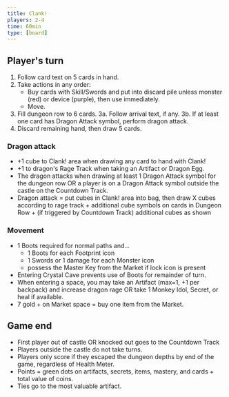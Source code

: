 ```yaml
---
title: Clank!
players: 2-4
time: 60min
type: [board]
---
```


## Player's turn

1. Follow card text on 5 cards in hand.
2. Take actions in any order:
    * Buy cards with Skill/Swords and put into discard pile unless monster (red) or device (purple), then use immediately.
    * Move.
3. Fill dungeon row to 6 cards.
    3a. Follow arrival text, if any.
    3b. If at least one card has Dragon Attack symbol, perform dragon attack.
4. Discard remaining hand, then draw 5 cards.

### Dragon attack

* +1 cube to Clank! area when drawing any card to hand with Clank!
* +1 to dragon's Rage Track when taking an Artifact or Dragon Egg.
* The dragon attacks when drawing at least 1 Dragon Attack symbol for the dungeon row OR a player is on a Dragon Attack symbol outside the castle on the Countdown Track.
* Dragon attack = put cubes in Clank! area into bag, then draw X cubes according to rage track + additional cube symbols on cards in Dungeon Row + (if triggered by Countdown Track) additional cubes as shown

### Movement

* 1 Boots required for normal paths and...
	+ 1 Boots for each Footprint icon
	+ 1 Swords or 1 damage for each Monster icon
  + possess the Master Key from the Market if lock icon is present
* Entering Crystal Cave prevents use of Boots for remainder of turn.
* When entering a space, you may take an Artifact (max=1, +1 per backpack) and increase dragon rage OR take 1 Monkey Idol, Secret, or heal if available.
* 7 gold + on Market space = buy one item from the Market.

## Game end

* First player out of castle OR knocked out goes to the Countdown Track
* Players outside the castle do not take turns.
* Players only score if they escaped the dungeon depths by end of the game, regardless of Health Meter.
* Points = green dots on artifacts, secrets, items, mastery, and cards + total value of coins.
* Ties go to the most valuable artifact.
